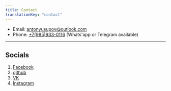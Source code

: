 ```yaml
---
title: Contact
translationKey: "contact"
---
```


* Email: [antonyusupov@outlook.com](mailto:antonyusupov@outlook.com)
* Phone: [+7(985)933-0116](tel:+7(985)933-0116)
(Whats'app or Telegram available)

---

## Socials

1. [Facebook](https://www.facebook.com/anton.yusupov.75/)
2. [github](https://github.com/yusupovanton)
3. [VK](https://vk.com/psychosomatikka)
4. [Instagram](https://www.instagram.com/psychosomatikka/)
